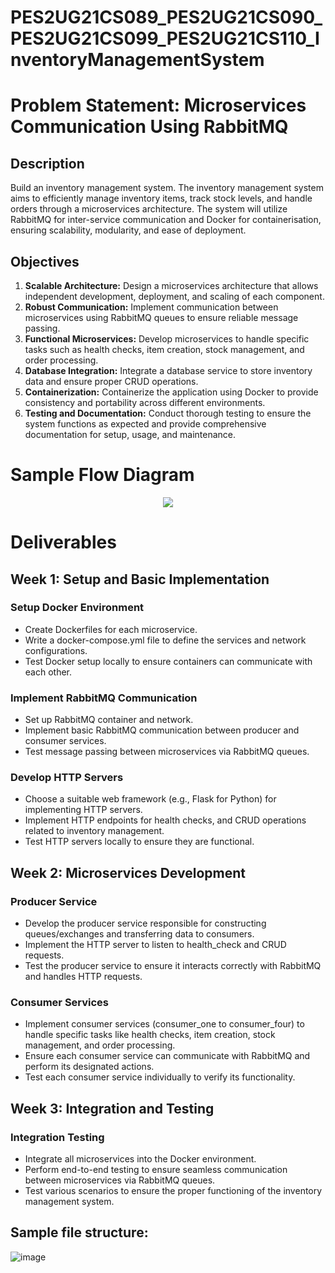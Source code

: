 # PES2UG21CS089_PES2UG21CS090_PES2UG21CS099_PES2UG21CS110_InventoryManagementSystem
# Problem Statement: Microservices Communication Using RabbitMQ

## Description
Build an inventory management system. The inventory management system aims to efficiently manage inventory items, track stock levels, and handle orders through a microservices architecture. The system will utilize RabbitMQ for inter-service communication and Docker for containerisation, ensuring scalability, modularity, and ease of deployment.

## Objectives
1. **Scalable Architecture:** Design a microservices architecture that allows independent development, deployment, and scaling of each component.
2. **Robust Communication:** Implement communication between microservices using RabbitMQ queues to ensure reliable message passing.
3. **Functional Microservices:** Develop microservices to handle specific tasks such as health checks, item creation, stock management, and order processing.
4. **Database Integration:** Integrate a database service to store inventory data and ensure proper CRUD operations.
5. **Containerization:** Containerize the application using Docker to provide consistency and portability across different environments.
6. **Testing and Documentation:** Conduct thorough testing to ensure the system functions as expected and provide comprehensive documentation for setup, usage, and maintenance.

# Sample Flow Diagram
<p align="center">
  <img src="https://github.com/AshishBinoy/PES2UG21CS089_PES2UG21CS090_PES2UG21CS099_PES2UG21CS110_InventoryManagementSystem/assets/97509105/1afbd63f-72d0-457a-a1e1-d128beed6c65" />
</p>


# Deliverables

## Week 1: Setup and Basic Implementation

### Setup Docker Environment
- Create Dockerfiles for each microservice.
- Write a docker-compose.yml file to define the services and network configurations.
- Test Docker setup locally to ensure containers can communicate with each other.

### Implement RabbitMQ Communication
- Set up RabbitMQ container and network.
- Implement basic RabbitMQ communication between producer and consumer services.
- Test message passing between microservices via RabbitMQ queues.

### Develop HTTP Servers
- Choose a suitable web framework (e.g., Flask for Python) for implementing HTTP servers.
- Implement HTTP endpoints for health checks, and CRUD operations related to inventory management.
- Test HTTP servers locally to ensure they are functional.

## Week 2: Microservices Development

### Producer Service
- Develop the producer service responsible for constructing queues/exchanges and transferring data to consumers.
- Implement the HTTP server to listen to health_check and CRUD requests.
- Test the producer service to ensure it interacts correctly with RabbitMQ and handles HTTP requests.

### Consumer Services
- Implement consumer services (consumer_one to consumer_four) to handle specific tasks like health checks, item creation, stock management, and order processing.
- Ensure each consumer service can communicate with RabbitMQ and perform its designated actions.
- Test each consumer service individually to verify its functionality.

## Week 3: Integration and Testing

### Integration Testing
- Integrate all microservices into the Docker environment.
- Perform end-to-end testing to ensure seamless communication between microservices via RabbitMQ queues.
- Test various scenarios to ensure the proper functioning of the inventory management system.

## Sample file structure:
![image](https://github.com/AshishBinoy/PES2UG21CS089_PES2UG21CS090_PES2UG21CS099_PES2UG21CS110_InventoryManagementSystem/assets/97509105/986a8600-0d26-4ce3-b420-8365d62bbbba)
